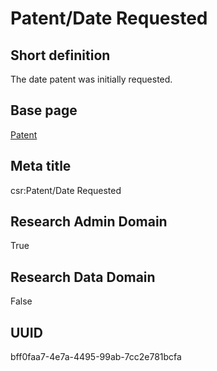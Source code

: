 # Patent/Date Requested
## Short definition
The date patent was initially requested.
## Base page
[Patent](https://github.com/EuroCRIS/CASRAI-Dictionairies/blob/main/Objects/Patent.md)
## Meta title
csr:Patent/Date Requested
## Research Admin Domain
True
## Research Data Domain
False
## UUID
bff0faa7-4e7a-4495-99ab-7cc2e781bcfa
